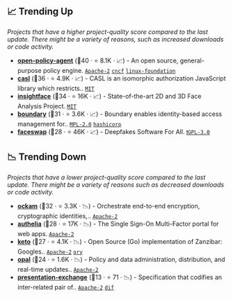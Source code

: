 ## 📈 Trending Up

_Projects that have a higher project-quality score compared to the last update. There might be a variety of reasons, such as increased downloads or code activity._

- <b><a href="https://github.com/open-policy-agent/opa">open-policy-agent</a></b> (🥇40 ·  ⭐ 8.1K · 📈) - An open source, general-purpose policy engine. <code><a href="http://bit.ly/3nYMfla">Apache-2</a></code> <a href="https://www.cncf.io/"><code>cncf</code></a> <a href="https://www.linuxfoundation.org/"><code>linux-foundation</code></a>
- <b><a href="https://github.com/stalniy/casl">casl</a></b> (🥈36 ·  ⭐ 4.9K · 📈) - CASL is an isomorphic authorization JavaScript library which restricts.. <code><a href="http://bit.ly/34MBwT8">MIT</a></code>
- <b><a href="https://github.com/deepinsight/insightface">insightface</a></b> (🥇34 ·  ⭐ 16K · 📈) - State-of-the-art 2D and 3D Face Analysis Project. <code><a href="http://bit.ly/34MBwT8">MIT</a></code>
- <b><a href="https://github.com/hashicorp/boundary">boundary</a></b> (🥈31 ·  ⭐ 3.6K · 📈) - Boundary enables identity-based access management for.. <code><a href="http://bit.ly/3postzC">MPL-2.0</a></code> <a href="https://www.hashicorp.com/"><code>hashicorp</code></a>
- <b><a href="https://github.com/deepfakes/faceswap">faceswap</a></b> (🥉28 ·  ⭐ 46K · 📈) - Deepfakes Software For All. <code><a href="http://bit.ly/2M0xdwT">❗️GPL-3.0</a></code>

## 📉 Trending Down

_Projects that have a lower project-quality score compared to the last update. There might be a variety of reasons such as decreased downloads or code activity._

- <b><a href="https://github.com/build-trust/ockam">ockam</a></b> (🥈32 ·  ⭐ 3.3K · 📉) - Orchestrate end-to-end encryption, cryptographic identities,.. <code><a href="http://bit.ly/3nYMfla">Apache-2</a></code>
- <b><a href="https://github.com/authelia/authelia">authelia</a></b> (🥈28 ·  ⭐ 17K · 📉) - The Single Sign-On Multi-Factor portal for web apps. <code><a href="http://bit.ly/3nYMfla">Apache-2</a></code>
- <b><a href="https://github.com/ory/keto">keto</a></b> (🥉27 ·  ⭐ 4.1K · 📉) - Open Source (Go) implementation of Zanzibar: Googles.. <code><a href="http://bit.ly/3nYMfla">Apache-2</a></code> <a href="https://www.ory.sh/"><code>ory</code></a>
- <b><a href="https://github.com/permitio/opal">opal</a></b> (🥉24 ·  ⭐ 1.6K · 📉) - Policy and data administration, distribution, and real-time updates.. <code><a href="http://bit.ly/3nYMfla">Apache-2</a></code>
- <b><a href="https://github.com/decentralized-identity/presentation-exchange">presentation-exchange</a></b> (🥉13 ·  ⭐ 71 · 📉) - Specification that codifies an inter-related pair of.. <code><a href="http://bit.ly/3nYMfla">Apache-2</a></code> <a href="https://identity.foundation/"><code>dif</code></a>

